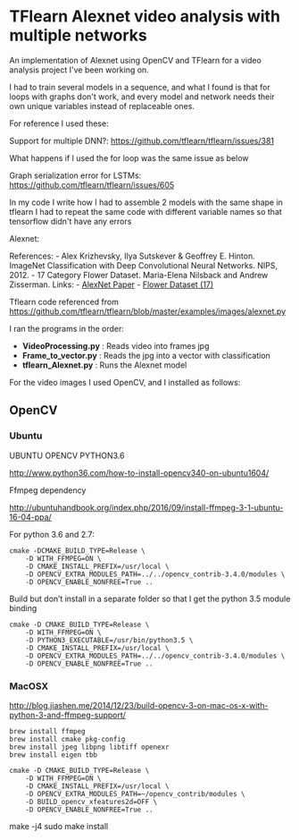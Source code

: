 # TFlearn Alexnet video analysis with multiple networks
An implementation of Alexnet using OpenCV and TFlearn for a video analysis project I've been working on.

I had to train several models in a sequence, and what I found is that for loops with graphs don't work, and every model and network needs their own unique variables instead of replaceable ones.

For reference I used these:

Support for multiple DNN?:
https://github.com/tflearn/tflearn/issues/381

What happens if I used the for loop was the same issue as below 

Graph serialization error for LSTMs:
https://github.com/tflearn/tflearn/issues/605

In my code I write how I had to assemble 2 models with the same shape in tflearn
I had to repeat the same code with different variable names so that tensorflow didn't have any errors

Alexnet:

References:
    - Alex Krizhevsky, Ilya Sutskever & Geoffrey E. Hinton. ImageNet
    Classification with Deep Convolutional Neural Networks. NIPS, 2012.
    - 17 Category Flower Dataset. Maria-Elena Nilsback and Andrew Zisserman.
Links:
    - [AlexNet Paper](http://papers.nips.cc/paper/4824-imagenet-classification-with-deep-convolutional-neural-networks.pdf)
    - [Flower Dataset (17)](http://www.robots.ox.ac.uk/~vgg/data/flowers/17/)

Tflearn code referenced from
https://github.com/tflearn/tflearn/blob/master/examples/images/alexnet.py


I ran the programs in the order:

* __VideoProcessing.py__ : Reads video into frames jpg
* __Frame_to_vector.py__ : Reads the jpg into a vector with classification
* __tflearn_Alexnet.py__ : Runs the Alexnet model


For the video images I used OpenCV, and I installed as follows:

## OpenCV

### Ubuntu

UBUNTU OPENCV PYTHON3.6

http://www.python36.com/how-to-install-opencv340-on-ubuntu1604/

Ffmpeg dependency

http://ubuntuhandbook.org/index.php/2016/09/install-ffmpeg-3-1-ubuntu-16-04-ppa/

For python 3.6 and 2.7:

```
cmake -DCMAKE_BUILD_TYPE=Release \
    -D WITH_FFMPEG=ON \
    -D CMAKE_INSTALL_PREFIX=/usr/local \
    -D OPENCV_EXTRA_MODULES_PATH=../../opencv_contrib-3.4.0/modules \
    -D OPENCV_ENABLE_NONFREE=True ..
```

Build but don’t install in a separate folder so that I get the python 3.5 module binding

```
cmake -D CMAKE_BUILD_TYPE=Release \
    -D WITH_FFMPEG=ON \
    -D PYTHON3_EXECUTABLE=/usr/bin/python3.5 \
    -D CMAKE_INSTALL_PREFIX=/usr/local \
    -D OPENCV_EXTRA_MODULES_PATH=../../opencv_contrib-3.4.0/modules \
    -D OPENCV_ENABLE_NONFREE=True ..
```

### MacOSX

http://blog.jiashen.me/2014/12/23/build-opencv-3-on-mac-os-x-with-python-3-and-ffmpeg-support/

```
brew install ffmpeg
brew install cmake pkg-config
brew install jpeg libpng libtiff openexr
brew install eigen tbb
```

```
cmake -D CMAKE_BUILD_TYPE=Release \
    -D WITH_FFMPEG=ON \
    -D CMAKE_INSTALL_PREFIX=/usr/local \
    -D OPENCV_EXTRA_MODULES_PATH=~/opencv_contrib/modules \
    -D BUILD_opencv_xfeatures2d=OFF \
    -D OPENCV_ENABLE_NONFREE=True ..
```

make -j4
sudo make install

